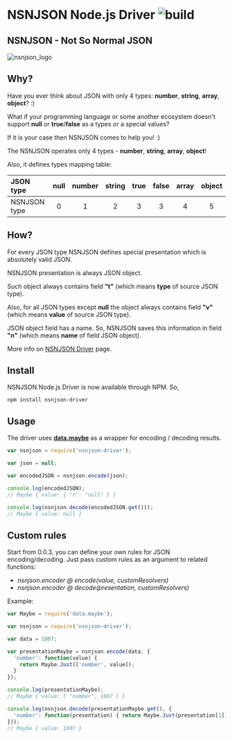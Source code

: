 # NSNJSON Node.js Driver ![build](https://circleci.com/gh/nsnjson/nsnjson-nodejs-driver/tree/develop.svg?style=shield&circle-token=1859fd68de67bc039fc6a6d1cf912cd6f052eab4)
## NSNJSON - Not So Normal JSON

![nsnjson_logo](https://raw.githubusercontent.com/wiki/nsnjson/nsnjson-driver/images/nsnjson_logo.png)

## Why?

Have you ever think about JSON with only 4 types: **number**, **string**, **array**, **object**? :)

What if your programming language or some another ecosystem doesn't support **null** or **true**/**false** as a types or a special values?

If it is your case then NSNJSON comes to help you! :)

The NSNJSON operates only 4 types - **number**, **string**, **array**, **object**!

Also, it defines types mapping table:

| JSON type    | null   | number | string | true   | false  | array  | object |
|:-------------|:------:|:------:|:------:|:------:|:------:|:------:|:------:|
| NSNJSON type | 0      | 1      | 2      | 3      | 3      | 4      | 5      |


## How?

For every JSON type NSNJSON defines special presentation which is absolutely valid JSON.

NSNJSON presentation is always JSON object.

Such object always contains field **"t"** (which means **type** of source JSON type).

Also, for all JSON types except **null** the object always contains field **"v"** (which means **value** of source JSON type).

JSON object field has a name. So, NSNJSON saves this information in field **"n"** (which means **name** of field JSON object).

More info on <a href="https://github.com/nsnjson/nsnjson-driver">NSNJSON Driver</a> page.

## Install

NSNJSON Node.js Driver is now available through NPM. So,

```npm install nsnjson-driver```

## Usage

The driver uses [**data.maybe**](https://github.com/folktale/data.maybe) as a wrapper for encoding / decoding results.
```javascript
var nsnjson = require('nsnjson-driver');

var json = null;

var encodedJSON = nsnjson.encode(json);

console.log(encodedJSON);
// Maybe { value: { "t": "null" } }

console.log(nsnjson.decode(encodedJSON.get()));
// Maybe { value: null }
```

## Custom rules

Start from 0.0.3, you can define your own rules for JSON encoding/decoding.
Just pass custom rules as an argument to related functions:
- *nsnjson.encoder @ encode(value, customResolvers)*
- *nsnjson.encoder @ decode(presentation, customResolvers)*

Example:
```javascript
var Maybe = require('data.maybe');

var nsnjson = require('nsnjson-driver');

var data = 1007;

var presentationMaybe = nsnjson.encode(data, {
  'number': function(value) {
    return Maybe.Just(['number', value]);
  }
});

console.log(presentationMaybe);
// Maybe { value: [ "number", 1007 ] }

console.log(nsnjson.decode(presentationMaybe.get(), {
  'number': function(presentation) { return Maybe.Just(presentation[1]); }
}));
// Maybe { value: 1007 }
```
